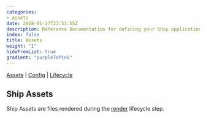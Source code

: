 ```yaml
---
categories:
- assets
date: 2018-01-17T23:51:55Z
description: Reference Documentation for defining your Ship application assets
index: false
title: Assets
weight: "1"
hideFromList: true
gradient: "purpleToPink"
---
```


[Assets](/reference/assets/overview) | [Config](/reference/config/overview) | [Lifecycle](/reference/lifecycle/overview)

## Ship Assets

Ship Assets are files rendered during the [render](/api/ship-lifecycle/render) lifecycle step.
